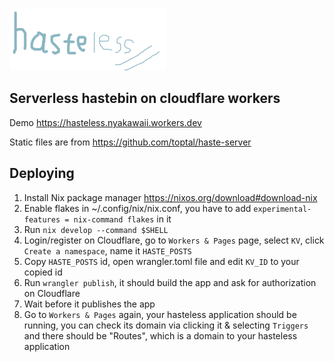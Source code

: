![logo](./logo.png)


## Serverless hastebin on cloudflare workers
Demo https://hasteless.nyakawaii.workers.dev

Static files are from https://github.com/toptal/haste-server

## Deploying
1. Install Nix package manager https://nixos.org/download#download-nix
2. Enable flakes in ~/.config/nix/nix.conf, you have to add `experimental-features = nix-command flakes` in it
3. Run `nix develop --command $SHELL`
4. Login/register on Cloudflare, go to `Workers & Pages` page, select `KV`, click `Create a namespace`, name it `HASTE_POSTS`
5. Copy `HASTE_POSTS` id, open wrangler.toml file and edit `KV_ID` to your copied id
6. Run `wrangler publish`, it should build the app and ask for authorization on Cloudflare
7. Wait before it publishes the app
8. Go to `Workers & Pages` again, your hasteless application should be running, you can check its domain via clicking it & selecting `Triggers` and there should be "Routes", which is a domain to your hasteless application 
